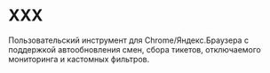 # XXX
Пользовательский инструмент для Chrome/Яндекс.Браузера с поддержкой автообновления смен, сбора тикетов, отключаемого мониторинга и кастомных фильтров.
